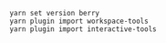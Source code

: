 

    yarn set version berry
    yarn plugin import workspace-tools
    yarn plugin import interactive-tools